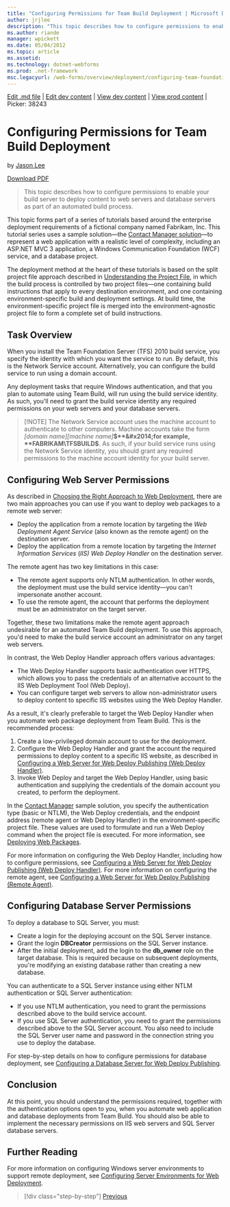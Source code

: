 ```yaml
---
title: "Configuring Permissions for Team Build Deployment | Microsoft Docs"
author: jrjlee
description: "This topic describes how to configure permissions to enable your build server to deploy content to web servers and database servers as part of an automated b..."
ms.author: riande
manager: wpickett
ms.date: 05/04/2012
ms.topic: article
ms.assetid: 
ms.technology: dotnet-webforms
ms.prod: .net-framework
msc.legacyurl: /web-forms/overview/deployment/configuring-team-foundation-server-for-web-deployment/configuring-permissions-for-team-build-deployment
---
```

[Edit .md file](C:\Projects\msc\dev\Msc.Www\Web.ASP\App_Data\github\web-forms\overview\deployment\configuring-team-foundation-server-for-web-deployment\configuring-permissions-for-team-build-deployment.md) | [Edit dev content](http://www.aspdev.net/umbraco#/content/content/edit/38177) | [View dev content](http://docs.aspdev.net/tutorials/web-forms/overview/deployment/configuring-team-foundation-server-for-web-deployment/configuring-permissions-for-team-build-deployment.html) | [View prod content](http://www.asp.net/web-forms/overview/deployment/configuring-team-foundation-server-for-web-deployment/configuring-permissions-for-team-build-deployment) | Picker: 38243

Configuring Permissions for Team Build Deployment
====================
by [Jason Lee](https://github.com/jrjlee)

[Download PDF](https://msdnshared.blob.core.windows.net/media/MSDNBlogsFS/prod.evol.blogs.msdn.com/CommunityServer.Blogs.Components.WeblogFiles/00/00/00/63/56/8130.DeployingWebAppsInEnterpriseScenarios.pdf)

> This topic describes how to configure permissions to enable your build server to deploy content to web servers and database servers as part of an automated build process.


This topic forms part of a series of tutorials based around the enterprise deployment requirements of a fictional company named Fabrikam, Inc. This tutorial series uses a sample solution&#x2014;the [Contact Manager solution](../web-deployment-in-the-enterprise/the-contact-manager-solution.md)&#x2014;to represent a web application with a realistic level of complexity, including an ASP.NET MVC 3 application, a Windows Communication Foundation (WCF) service, and a database project.

The deployment method at the heart of these tutorials is based on the split project file approach described in [Understanding the Project File](../web-deployment-in-the-enterprise/understanding-the-project-file.md), in which the build process is controlled by two project files&#x2014;one containing build instructions that apply to every destination environment, and one containing environment-specific build and deployment settings. At build time, the environment-specific project file is merged into the environment-agnostic project file to form a complete set of build instructions.

## Task Overview

When you install the Team Foundation Server (TFS) 2010 build service, you specify the identity with which you want the service to run. By default, this is the Network Service account. Alternatively, you can configure the build service to run using a domain account.

Any deployment tasks that require Windows authentication, and that you plan to automate using Team Build, will run using the build service identity. As such, you&#x27;ll need to grant the build service identity any required permissions on your web servers and your database servers.

> [!NOTE] The Network Service account uses the machine account to authenticate to other computers. Machine accounts take the form *[domain name]\[machine name]***$**&#x2014;for example, **FABRIKAM\TFSBUILD$**. As such, if your build service runs using the Network Service identity, you should grant any required permissions to the machine account identity for your build server.


## Configuring Web Server Permissions

As described in [Choosing the Right Approach to Web Deployment](../configuring-server-environments-for-web-deployment/choosing-the-right-approach-to-web-deployment.md), there are two main approaches you can use if you want to deploy web packages to a remote web server:

- Deploy the application from a remote location by targeting the *Web Deployment Agent Service* (also known as the remote agent) on the destination server.
- Deploy the application from a remote location by targeting the *Internet Information Services* (*IIS) Web Deploy Handler* on the destination server.

The remote agent has two key limitations in this case:

- The remote agent supports only NTLM authentication. In other words, the deployment must use the build service identity&#x2014;you can&#x27;t impersonate another account.
- To use the remote agent, the account that performs the deployment must be an administrator on the target server.

Together, these two limitations make the remote agent approach undesirable for an automated Team Build deployment. To use this approach, you&#x27;d need to make the build service account an administrator on any target web servers.

In contrast, the Web Deploy Handler approach offers various advantages:

- The Web Deploy Handler supports basic authentication over HTTPS, which allows you to pass the credentials of an alternative account to the IIS Web Deployment Tool (Web Deploy).
- You can configure target web servers to allow non-administrator users to deploy content to specific IIS websites using the Web Deploy Handler.

As a result, it&#x27;s clearly preferable to target the Web Deploy Handler when you automate web package deployment from Team Build. This is the recommended process:

1. Create a low-privileged domain account to use for the deployment.
2. Configure the Web Deploy Handler and grant the account the required permissions to deploy content to a specific IIS website, as described in [Configuring a Web Server for Web Deploy Publishing (Web Deploy Handler)](../configuring-server-environments-for-web-deployment/configuring-a-web-server-for-web-deploy-publishing-web-deploy-handler.md).
3. Invoke Web Deploy and target the Web Deploy Handler, using basic authentication and supplying the credentials of the domain account you created, to perform the deployment.

In the [Contact Manager](../web-deployment-in-the-enterprise/the-contact-manager-solution.md) sample solution, you specify the authentication type (basic or NTLM), the Web Deploy credentials, and the endpoint address (remote agent or Web Deploy Handler) in the environment-specific project file. These values are used to formulate and run a Web Deploy command when the project file is executed. For more information, see [Deploying Web Packages](../web-deployment-in-the-enterprise/deploying-web-packages.md).

For more information on configuring the Web Deploy Handler, including how to configure permissions, see [Configuring a Web Server for Web Deploy Publishing (Web Deploy Handler)](../configuring-server-environments-for-web-deployment/configuring-a-web-server-for-web-deploy-publishing-web-deploy-handler.md). For more information on configuring the remote agent, see [Configuring a Web Server for Web Deploy Publishing (Remote Agent)](../configuring-server-environments-for-web-deployment/configuring-a-web-server-for-web-deploy-publishing-remote-agent.md).

## Configuring Database Server Permissions

To deploy a database to SQL Server, you must:

- Create a login for the deploying account on the SQL Server instance.
- Grant the login **DBCreator** permissions on the SQL Server instance.
- After the initial deployment, add the login to the **db\_owner** role on the target database. This is required because on subsequent deployments, you&#x27;re modifying an existing database rather than creating a new database.

You can authenticate to a SQL Server instance using either NTLM authentication or SQL Server authentication:

- If you use NTLM authentication, you need to grant the permissions described above to the build service account.
- If you use SQL Server authentication, you need to grant the permissions described above to the SQL Server account. You also need to include the SQL Server user name and password in the connection string you use to deploy the database.

For step-by-step details on how to configure permissions for database deployment, see [Configuring a Database Server for Web Deploy Publishing](../configuring-server-environments-for-web-deployment/configuring-a-database-server-for-web-deploy-publishing.md).

## Conclusion

At this point, you should understand the permissions required, together with the authentication options open to you, when you automate web application and database deployments from Team Build. You should also be able to implement the necessary permissions on IIS web servers and SQL Server database servers.

## Further Reading

For more information on configuring Windows server environments to support remote deployment, see [Configuring Server Environments for Web Deployment](../configuring-server-environments-for-web-deployment/configuring-server-environments-for-web-deployment.md).

>[!div class="step-by-step"] [Previous](deploying-a-specific-build.md)
